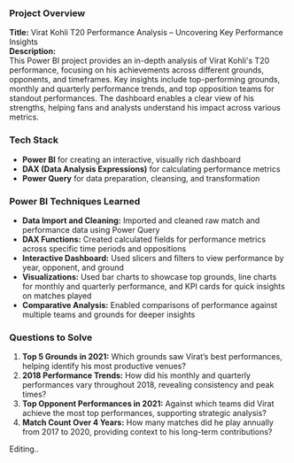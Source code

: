 ### Project Overview  
**Title:** Virat Kohli T20 Performance Analysis – Uncovering Key Performance Insights  
**Description:**  
This Power BI project provides an in-depth analysis of Virat Kohli's T20 performance, focusing on his achievements across different grounds, opponents, and timeframes. Key insights include top-performing grounds, monthly and quarterly performance trends, and top opposition teams for standout performances. The dashboard enables a clear view of his strengths, helping fans and analysts understand his impact across various metrics.

### Tech Stack  
- **Power BI** for creating an interactive, visually rich dashboard  
- **DAX (Data Analysis Expressions)** for calculating performance metrics  
- **Power Query** for data preparation, cleansing, and transformation

### Power BI Techniques Learned  
- **Data Import and Cleaning:** Imported and cleaned raw match and performance data using Power Query  
- **DAX Functions:** Created calculated fields for performance metrics across specific time periods and oppositions  
- **Interactive Dashboard:** Used slicers and filters to view performance by year, opponent, and ground  
- **Visualizations:** Used bar charts to showcase top grounds, line charts for monthly and quarterly performance, and KPI cards for quick insights on matches played  
- **Comparative Analysis:** Enabled comparisons of performance against multiple teams and grounds for deeper insights

### Questions to Solve  
1. **Top 5 Grounds in 2021:** Which grounds saw Virat’s best performances, helping identify his most productive venues?  
2. **2018 Performance Trends:** How did his monthly and quarterly performances vary throughout 2018, revealing consistency and peak times?  
3. **Top Opponent Performances in 2021:** Against which teams did Virat achieve the most top performances, supporting strategic analysis?  
4. **Match Count Over 4 Years:** How many matches did he play annually from 2017 to 2020, providing context to his long-term contributions?

Editing..